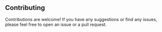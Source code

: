 

## Contributing

Contributions are welcome! If you have any suggestions or find any issues, please feel free to open an issue or a pull request.
